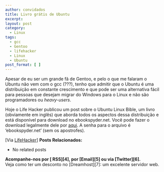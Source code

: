 ```yaml
---
author: convidados
title: Livro grátis de Ubuntu
excerpt:
layout: post
category:
  - Linux
tags:
  - gcc
  - Gentoo
  - lifehacker
  - Linux
  - Ubuntu
post_format: [ ]
---
```

Apesar de eu ser um grande fã de Gentoo, e pelo o que me falaram o Ubuntu não vem com o gcc (???), tenho que admitir que o Ubuntu é uma distribuição em constante crescimento e que pode ser uma alternativa fácil para pessoas que desejam migrar do Windows para o Linux e não são programadores ou *heavy-users*.

Hoje o Life Hacker publicou um post sobre o Ubuntu Linux Bible, um livro (obviamente em inglês) que aborda todos os aspectos dessa distribuição e está disponível para download no ebookspyder.net. Você pode fazer o download legalmente dele por [aqui][1]. A senha para o arquivo é ‘ebookspyder.net’ (sem os apostrofes).

[Via [LifeHacker][2]] 
**Posts Relacionados:** 
*   No related posts









**Acompanhe-nos por [ RSS][4], por [Email][5] ou via [Twitter][6].**  
Veja como ter um desconto no [Dreamhost][7]: um excelente servidor web.

 [1]: http://ebookspyder.net/index.php/2007/03/03/ubuntu-linux-bible.html "Ubuntu Linux Bible"
 [2]: http://lifehacker.com/software/ubuntu/learn-ubuntu-linux-with-freely-available-ebook-241847.php "Learn Ubuntu Linux with freely available e-book"
 [3]: https://twitter.com/share




